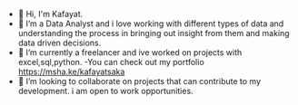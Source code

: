 - 👋 Hi, I'm Kafayat.
- 👀 I’m a Data Analyst and i love working with different types of data and understanding the process in bringing out insight from them and making data driven decisions. 
- 🌱 I’m currently a freelancer and ive worked on projects with excel,sql,python.
-You can check out my portfolio https://msha.ke/kafayatsaka
- 💞️ I’m looking to collaborate on projects that can contribute to my development. i am open to work opportunities.

<!---
Kafayatjumai/Kafayatjumai is a ✨ special ✨ repository because its `README.md` (this file) appears on your GitHub profile.
You can click the Preview link to take a look at your changes.
--->
